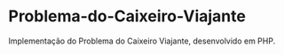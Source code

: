 # Problema-do-Caixeiro-Viajante
Implementação do Problema do Caixeiro Viajante, desenvolvido em PHP.
